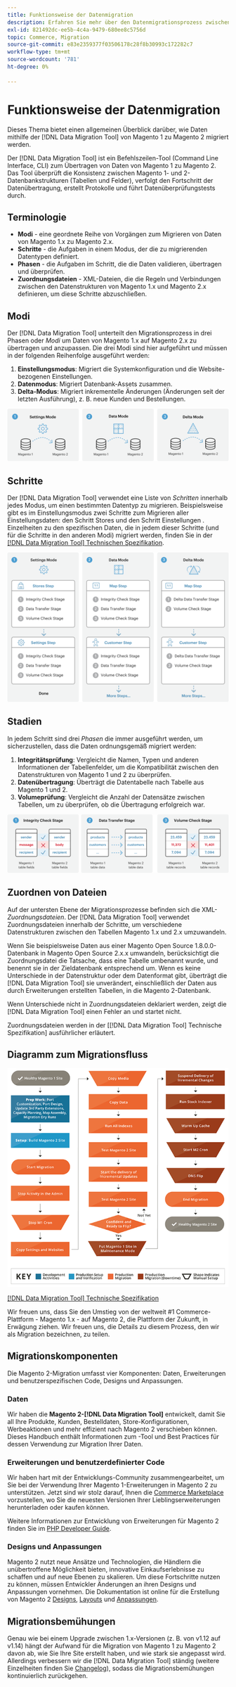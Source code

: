 ```yaml
---
title: Funktionsweise der Datenmigration
description: Erfahren Sie mehr über den Datenmigrationsprozess zwischen Magento 1 und Magento 2, einschließlich Terminologie, Workflow-Diagrammen und Schritten.
exl-id: 821492dc-ee5b-4c4a-9479-680ee8c5756d
topic: Commerce, Migration
source-git-commit: e83e2359377f03506178c28f8b30993c172282c7
workflow-type: tm+mt
source-wordcount: '781'
ht-degree: 0%

---
```


# Funktionsweise der Datenmigration

Dieses Thema bietet einen allgemeinen Überblick darüber, wie Daten mithilfe der [!DNL Data Migration Tool] von Magento 1 zu Magento 2 migriert werden.

Der [!DNL Data Migration Tool] ist ein Befehlszeilen-Tool (Command Line Interface, CLI) zum Übertragen von Daten von Magento 1 zu Magento 2. Das Tool überprüft die Konsistenz zwischen Magento 1- und 2-Datenbankstrukturen (Tabellen und Felder), verfolgt den Fortschritt der Datenübertragung, erstellt Protokolle und führt Datenüberprüfungstests durch.

## Terminologie

* **Modi** - eine geordnete Reihe von Vorgängen zum Migrieren von Daten von Magento 1.x zu Magento 2.x.
* **Schritte** - die Aufgaben in einem Modus, der die zu migrierenden Datentypen definiert.
* **Phasen** - die Aufgaben im Schritt, die die Daten validieren, übertragen und überprüfen.
* **Zuordnungsdateien** - XML-Dateien, die die Regeln und Verbindungen zwischen den Datenstrukturen von Magento 1.x und Magento 2.x definieren, um diese Schritte abzuschließen.

## Modi

Der [!DNL Data Migration Tool] unterteilt den Migrationsprozess in drei Phasen oder *Modi* um Daten von Magento 1.x auf Magento 2.x zu übertragen und anzupassen. Die drei Modi sind hier aufgeführt und müssen in der folgenden Reihenfolge ausgeführt werden:

1. **Einstellungsmodus**: Migriert die Systemkonfiguration und die Website-bezogenen Einstellungen.
1. **Datenmodus**: Migriert Datenbank-Assets zusammen.
1. **Delta-Modus**: Migriert inkrementelle Änderungen (Änderungen seit der letzten Ausführung), z. B. neue Kunden und Bestellungen.

![Migrationsmodi](../../assets/data-migration/MigrationModes2.png)

## Schritte

Der [!DNL Data Migration Tool] verwendet eine Liste von *Schritten* innerhalb jedes Modus, um einen bestimmten Datentyp zu migrieren. Beispielsweise gibt es im Einstellungsmodus zwei Schritte zum Migrieren aller Einstellungsdaten: den Schritt Stores und den Schritt Einstellungen . Einzelheiten zu den spezifischen Daten, die in jedem dieser Schritte (und für die Schritte in den anderen Modi) migriert werden, finden Sie in der [[!DNL Data Migration Tool] Technischen Spezifikation](technical-specification.md).

![Migrationsübersicht](../../assets/data-migration/MigrationOverview2.png)

## Stadien

In jedem Schritt sind drei *Phasen* die immer ausgeführt werden, um sicherzustellen, dass die Daten ordnungsgemäß migriert werden:

1. **Integritätsprüfung**: Vergleicht die Namen, Typen und anderen Informationen der Tabellenfelder, um die Kompatibilität zwischen den Datenstrukturen von Magento 1 und 2 zu überprüfen.
1. **Datenübertragung**: Überträgt die Datentabelle nach Tabelle aus Magento 1 und 2.
1. **Volumeprüfung**: Vergleicht die Anzahl der Datensätze zwischen Tabellen, um zu überprüfen, ob die Übertragung erfolgreich war.

![Migrationsphasen](../../assets/data-migration/MigrationSteps2.png)

## Zuordnen von Dateien

Auf der untersten Ebene der Migrationsprozesse befinden sich die XML-*Zuordnungsdateien*. Der [!DNL Data Migration Tool] verwendet Zuordnungsdateien innerhalb der Schritte, um verschiedene Datenstrukturen zwischen den Tabellen Magento 1.x und 2.x umzuwandeln.

Wenn Sie beispielsweise Daten aus einer Magento Open Source 1.8.0.0-Datenbank in Magento Open Source 2.x.x umwandeln, berücksichtigt die Zuordnungsdatei die Tatsache, dass eine Tabelle umbenannt wurde, und benennt sie in der Zieldatenbank entsprechend um. Wenn es keine Unterschiede in der Datenstruktur oder dem Datenformat gibt, überträgt die [!DNL Data Migration Tool] sie unverändert, einschließlich der Daten aus durch Erweiterungen erstellten Tabellen, in die Magento 2-Datenbank.

Wenn Unterschiede nicht in Zuordnungsdateien deklariert werden, zeigt die [!DNL Data Migration Tool] einen Fehler an und startet nicht.

Zuordnungsdateien werden in der [[!DNL Data Migration Tool] Technische Spezifikation] ausführlicher erläutert.

## Diagramm zum Migrationsfluss

![Migrationsfluss](../../assets/data-migration/migration_flow.png)

[[!DNL Data Migration Tool] Technische Spezifikation](technical-specification.md)

Wir freuen uns, dass Sie den Umstieg von der weltweit #1 Commerce-Plattform - Magento 1.x - auf Magento 2, die Plattform der Zukunft, in Erwägung ziehen. Wir freuen uns, die Details zu diesem Prozess, den wir als Migration bezeichnen, zu teilen.

## Migrationskomponenten

Die Magento 2-Migration umfasst vier Komponenten: Daten, Erweiterungen und benutzerspezifischen Code, Designs und Anpassungen.

### Daten

Wir haben die **Magento 2-[!DNL Data Migration Tool]** entwickelt, damit Sie all Ihre Produkte, Kunden, Bestelldaten, Store-Konfigurationen, Werbeaktionen und mehr effizient nach Magento 2 verschieben können. Dieses Handbuch enthält Informationen zum -Tool und Best Practices für dessen Verwendung zur Migration Ihrer Daten.

### Erweiterungen und benutzerdefinierter Code

Wir haben hart mit der Entwicklungs-Community zusammengearbeitet, um Sie bei der Verwendung Ihrer Magento 1-Erweiterungen in Magento 2 zu unterstützen. Jetzt sind wir stolz darauf, Ihnen die [Commerce Marketplace](https://marketplace.magento.com/) vorzustellen, wo Sie die neuesten Versionen Ihrer Lieblingserweiterungen herunterladen oder kaufen können.

Weitere Informationen zur Entwicklung von Erweiterungen für Magento 2 finden Sie im [PHP Developer Guide](https://developer.adobe.com/commerce/php/development/).

### Designs und Anpassungen

Magento 2 nutzt neue Ansätze und Technologien, die Händlern die unübertroffene Möglichkeit bieten, innovative Einkaufserlebnisse zu schaffen und auf neue Ebenen zu skalieren. Um diese Fortschritte nutzen zu können, müssen Entwickler Änderungen an ihren Designs und Anpassungen vornehmen. Die Dokumentation ist online für die Erstellung von Magento 2 [Designs](https://developer.adobe.com/commerce/frontend-core/guide/themes/), [Layouts](https://developer.adobe.com/commerce/frontend-core/guide/layouts/) und [Anpassungen](https://developer.adobe.com/commerce/frontend-core/guide/layouts/xml-manage/).

## Migrationsbemühungen

Genau wie bei einem Upgrade zwischen 1.x-Versionen (z. B. von v1.12 auf v1.14) hängt der Aufwand für die Migration von Magento 1 zu Magento 2 davon ab, wie Sie Ihre Site erstellt haben, und wie stark sie angepasst wird.
Allerdings verbessern wir die [!DNL Data Migration Tool] ständig (weitere Einzelheiten finden Sie [Changelog](https://github.com/magento/data-migration-tool/blob/2.3/CHANGELOG.md)), sodass die Migrationsbemühungen kontinuierlich zurückgehen.
